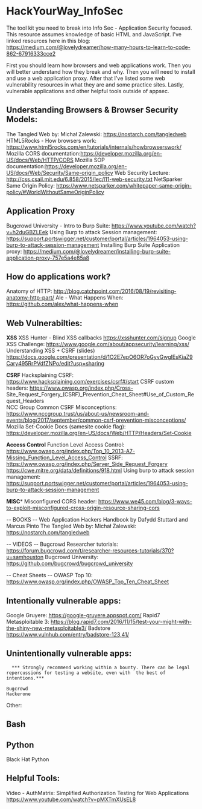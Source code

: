 # HackYourWay_InfoSec
The tool kit you need to break into Info Sec - Application Security focused.
This resource assumes knowledge of basic HTML and JavaScript. I've linked resources here in this blog: https://medium.com/@lovelydreamer/how-many-hours-to-learn-to-code-862-67916333cce2


First you should learn how browsers and web applications work. Then you will better understand how they break and why.
Then you will need to install and use a web application proxy. After that I've listed some web vulnerability resources in what they are and some practice sites. Lastly, vulnerable applications and other helpful tools outside of appsec. 

  
## Understanding Browsers & Browser Security Models:
  The Tangled Web by: Michał Zalewski: https://nostarch.com/tangledweb
  HTML5Rocks - How browsers work: https://www.html5rocks.com/en/tutorials/internals/howbrowserswork/
  Mozilla CORS documentation:https://developer.mozilla.org/en-US/docs/Web/HTTP/CORS
  Mozilla SOP documentation:https://developer.mozilla.org/en-US/docs/Web/Security/Same-origin_policy
  Web Security Lecture: http://css.csail.mit.edu/6.858/2015/lec/l11-web-security.txt
  NetSparker Same Origin Policy: https://www.netsparker.com/whitepaper-same-origin-policy/#WorldWithoutSameOriginPolicy
  
  ## Application Proxy
  Bugcrowd University - Intro to Burp Suite: https://www.youtube.com/watch?v=h2duGBZLEek
  Using Burp to attack Session management: https://support.portswigger.net/customer/portal/articles/1964053-using-burp-to-attack-session-management
  Installing Burp Suite Application proxy: https://medium.com/@lovelydreamer/installing-burp-suite-application-proxy-757e5a4e85a8
  
## How do applications work?
  Anatomy of HTTP: http://blog.catchpoint.com/2016/08/19/revisiting-anatomy-http-part/
  Ale - What Happens When: https://github.com/alex/what-happens-when
  
## Web Vulnerabilties:
   
  ****XSS****
  XSS Hunter - Blind XSS callbacks https://xsshunter.com/signup
  Google XSS Challenge: https://www.google.com/about/appsecurity/learning/xss/
  Understanding XSS + CSRF (slides) https://docs.google.com/presentation/d/1O2E7epO6OR7oGyvGwglEsKiaZ9Cary495RrPVdfZNPo/edit?usp=sharing

    
  ****CSRF****
  Hacksplaining CSRF: https://www.hacksplaining.com/exercises/csrf#/start
  CSRF custom headers: https://www.owasp.org/index.php/Cross-     Site_Request_Forgery_(CSRF)_Prevention_Cheat_Sheet#Use_of_Custom_Request_Headers  
  NCC Group Common CSRF Misconceptions: https://www.nccgroup.trust/us/about-us/newsroom-and-events/blog/2017/september/common-csrf-prevention-misconceptions/
  Mozilla Set-Cookie Docs (samesite cookie flag): https://developer.mozilla.org/en-US/docs/Web/HTTP/Headers/Set-Cookie
  
  ****Access Control****
  Function Level Access Control: 
  https://www.owasp.org/index.php/Top_10_2013-A7-Missing_Function_Level_Access_Control
  SSRF:
  https://www.owasp.org/index.php/Server_Side_Request_Forgery
  https://cwe.mitre.org/data/definitions/918.html
  Using burp to attack session management: https://support.portswigger.net/customer/portal/articles/1964053-using-burp-to-attack-session-management
  
  
  ****MISC*****
  Misconfigured CORS header: https://www.we45.com/blog/3-ways-to-exploit-misconfigured-cross-origin-resource-sharing-cors
  
  
  -- BOOKS --
    Web Application Hackers Handbook by Dafydd Stuttard and Marcus Pinto
    The Tangled Web by: Michał Zalewski: https://nostarch.com/tangledweb
  
  
  -- VIDEOS --
  Bugcrowd Researcher tutorials: https://forum.bugcrowd.com/t/researcher-resources-tutorials/370?u=samhouston
  Bugcrowd University: https://github.com/bugcrowd/bugcrowd_university
  
  -- Cheat Sheets --
  OWASP Top 10: https://www.owasp.org/index.php/OWASP_Top_Ten_Cheat_Sheet
    
 ## Intentionally vulnerable apps:
  Google Gruyere: https://google-gruyere.appspot.com/
  Rapid7 Metasploitable 3: https://blog.rapid7.com/2016/11/15/test-your-might-with-the-shiny-new-metasploitable3/
  Badstore https://www.vulnhub.com/entry/badstore-123,41/
  
  ## Unintentionally vulnerable apps:
      *** Strongly recommend working within a bounty. There can be legal repercussions for testing a website, even with  the best of intentions.***
      
    Bugcrowd
    Hackerone
   
   
Other:   
## Bash

  
## Python
  Black Hat Python
  
  ## Helpful Tools:
  Video - AuthMatrix: Simplified Authorization Testing for Web Applications https://www.youtube.com/watch?v=pMXTmXUsEL8
